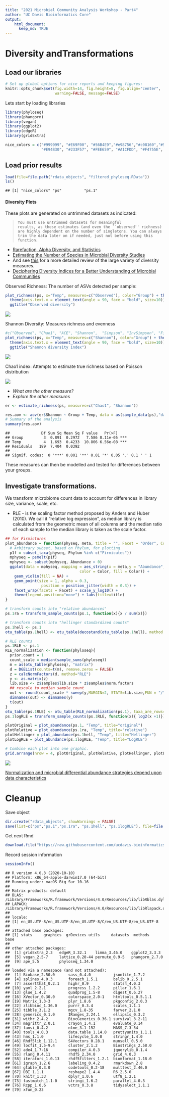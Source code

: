 ```yaml
---
title: "2021 Microbial Community Analysis Workshop - Part4"
author: "UC Davis Bioinformatics Core"
output:
    html_document:
      keep_md: TRUE
---
```


# Diversity andTransformations

## Load our libraries


```r
# Set up global options for nice reports and keeping figures:
knitr::opts_chunk$set(fig.width=14, fig.height=8, fig.align="center",
                      warning=FALSE, message=FALSE)
```

Lets start by loading libraries


```r
library(phyloseq)
library(phangorn)
library(vegan)
library(ggplot2)
library(edgeR)
library(gridExtra)

nice_colors = c("#999999", "#E69F00", "#56B4E9","#e98756","#c08160","#5800e6", "#CDDC49", "#C475D3", 
                "#E94B30", "#233F57", "#FEE659", "#A1CFDD", "#F4755E", "#D6F6F7","#EB6D58", "#6898BF")
```

## Load prior results


```r
load(file=file.path("rdata_objects", "filtered_phyloseq.RData"))
ls()
```

```
## [1] "nice_colors" "ps"          "ps.1"
```

#### Diversity Plots
These plots are generated on untrimmed datasets as indicated:

>     You must use untrimmed datasets for meaningful
>     results, as these estimates (and even the ``observed'' richness)
>     are highly dependent on the number of singletons. You can always
>     trim the data later on if needed, just not before using this
>     function.

* [Rarefaction, Alpha Diversity, and Statistics](https://www.ncbi.nlm.nih.gov/pmc/articles/PMC6819366/)
* [Estimating the Number of Species in Microbial Diversity Studies](https://www.annualreviews.org/doi/abs/10.1146/annurev-statistics-022513-115654)
* And see [this](http://evolution.unibas.ch/walser/bacteria_community_analysis/2015-02-10_MBM_tutorial_combined.pdf) for a more detailed review of the large variety of diversity measures.
* [Deciphering Diversity Indices for a Better Understanding of Microbial Communities](http://www.jmb.or.kr/submission/Journal/027/JMB027-12-02_FDOC_2.pdf)

Observed Richness: The number of ASVs detected per sample:


```r
plot_richness(ps, x="Temp", measures=c("Observed"), color="Group") + theme_bw() +
  theme(axis.text.x = element_text(angle = 90, face = "bold", size=10)) + 
  ggtitle("Observed diversity")
```

<img src="mca_part4_files/figure-html/pluginObserved-1.png" style="display: block; margin: auto;" />

Shannon Diversity: Measures richness and evenness


```r
#c("Observed", "Chao1", "ACE", "Shannon",  "Simpson", "InvSimpson", "Fisher")
plot_richness(ps, x="Temp", measures=c("Shannon"), color="Group") + theme_bw() +
  theme(axis.text.x = element_text(angle = 90, face = "bold", size=10)) + 
  ggtitle("Shannon diversity index")
```

<img src="mca_part4_files/figure-html/pluginShannon-1.png" style="display: block; margin: auto;" />

Chao1 index: Attempts to estimate true richness based on Poisson distribution

<img src="mca_part4_files/figure-html/pluginChao1-1.png" style="display: block; margin: auto;" />

* *What are the other measure?*
* *Explore the other measures*



```r
er <- estimate_richness(ps, measures=c("Chao1", "Shannon"))

res.aov <- aov(er$Shannon ~ Group + Temp, data = as(sample_data(ps),"data.frame"))
# Summary of the analysis
summary(res.aov)
```

```
##              Df Sum Sq Mean Sq F value   Pr(>F)    
## Group         3  0.891  0.2972   7.586 8.11e-05 ***
## Temp          4  1.693  0.4233  10.806 6.56e-08 ***
## Residuals   189  7.404  0.0392                     
## ---
## Signif. codes:  0 '***' 0.001 '**' 0.01 '*' 0.05 '.' 0.1 ' ' 1
```

These measures can then be modelled and tested for differences between your groups.

## Investigate transformations. 

We transform microbiome count data to account for differences in library size, variance, scale, etc.

* RLE -  is the scaling factor method proposed by Anders and Huber (2010). We call it “relative log expression”, as median library is calculated from the geometric mean of all columns and the median ratio of each sample to the median library is taken as the scale factor.


```r
## for Firmictures
plot_abundance = function(physeq, meta, title = "", Facet = "Order", Color = "Order"){
  # Arbitrary subset, based on Phylum, for plotting
  p1f = subset_taxa(physeq, Phylum %in% c("Firmicutes"))
  mphyseq = psmelt(p1f)
  mphyseq <- subset(mphyseq, Abundance > 0)
  ggplot(data = mphyseq, mapping = aes_string(x = meta,y = "Abundance",
                                 color = Color, fill = Color)) +
    geom_violin(fill = NA) +
    geom_point(size = 1, alpha = 0.3,
                position = position_jitter(width = 0.3)) +
    facet_wrap(facets = Facet) + scale_y_log10() +
    theme(legend.position="none") + labs(title=title)
}

# transform counts into "relative abundances"
ps.1ra = transform_sample_counts(ps.1, function(x){x / sum(x)})

# transform counts into "hellinger standardized counts"
ps.1hell <- ps.1
otu_table(ps.1hell) <- otu_table(decostand(otu_table(ps.1hell), method = "hellinger"), taxa_are_rows=FALSE)

# RLE counts
ps.1RLE <- ps.1
RLE_normalization <- function(phyloseq){
  prior.count = 1
  count_scale = median(sample_sums(phyloseq))
  m = as(otu_table(phyloseq), "matrix")
  d = DGEList(counts=t(m), remove.zeros = FALSE)
  z = calcNormFactors(d, method="RLE")
  y <- as.matrix(z)
  lib.size <- z$samples$lib.size * z$samples$norm.factors
  ## rescale to median sample count
  out <- round(count_scale * sweep(y,MARGIN=2, STATS=lib.size,FUN = "/"))
  dimnames(out) <- dimnames(y)
  t(out)
}
otu_table(ps.1RLE) <- otu_table(RLE_normalization(ps.1), taxa_are_rows=FALSE)
ps.1logRLE = transform_sample_counts(ps.1RLE, function(x){ log2(x +1)})

plotOriginal = plot_abundance(ps.1, "Temp", title="original")
plotRelative = plot_abundance(ps.1ra, "Temp", title="relative")
plotHellinger = plot_abundance(ps.1hell, "Temp", title="Hellinger")
plotLogRLE = plot_abundance(ps.1logRLE, "Temp", title="LogRLE")

# Combine each plot into one graphic.
grid.arrange(nrow = 4, plotOriginal, plotRelative, plotHellinger, plotLogRLE)
```

<img src="mca_part4_files/figure-html/unnamed-chunk-1-1.png" style="display: block; margin: auto;" />

[Normalization and microbial differential abundance strategies depend upon data characteristics](https://microbiomejournal.biomedcentral.com/articles/10.1186/s40168-017-0237-y)

# Cleanup

Save object


```r
dir.create("rdata_objects", showWarnings = FALSE)
save(list=c("ps","ps.1","ps.1ra", "ps.1hell", "ps.1logRLE"), file=file.path("rdata_objects", "transformed_objects.RData"))
```

Get next Rmd


```r
download.file("https://raw.githubusercontent.com/ucdavis-bioinformatics-training/2021-May-Microbial-Community-Analysis/master/data_analysis/mca_part5.Rmd", "mca_part5.Rmd")
```

Record session information


```r
sessionInfo()
```

```
## R version 4.0.3 (2020-10-10)
## Platform: x86_64-apple-darwin17.0 (64-bit)
## Running under: macOS Big Sur 10.16
## 
## Matrix products: default
## BLAS:   /Library/Frameworks/R.framework/Versions/4.0/Resources/lib/libRblas.dylib
## LAPACK: /Library/Frameworks/R.framework/Versions/4.0/Resources/lib/libRlapack.dylib
## 
## locale:
## [1] en_US.UTF-8/en_US.UTF-8/en_US.UTF-8/C/en_US.UTF-8/en_US.UTF-8
## 
## attached base packages:
## [1] stats     graphics  grDevices utils     datasets  methods   base     
## 
## other attached packages:
##  [1] gridExtra_2.3   edgeR_3.32.1    limma_3.46.0    ggplot2_3.3.3  
##  [5] vegan_2.5-7     lattice_0.20-44 permute_0.9-5   phangorn_2.7.0 
##  [9] ape_5.5         phyloseq_1.34.0
## 
## loaded via a namespace (and not attached):
##  [1] Biobase_2.50.0      sass_0.4.0          jsonlite_1.7.2     
##  [4] splines_4.0.3       foreach_1.5.1       bslib_0.2.5.1      
##  [7] assertthat_0.2.1    highr_0.9           stats4_4.0.3       
## [10] yaml_2.2.1          progress_1.2.2      pillar_1.6.1       
## [13] glue_1.4.2          quadprog_1.5-8      digest_0.6.27      
## [16] XVector_0.30.0      colorspace_2.0-1    htmltools_0.5.1.1  
## [19] Matrix_1.3-3        plyr_1.8.6          pkgconfig_2.0.3    
## [22] zlibbioc_1.36.0     purrr_0.3.4         scales_1.1.1       
## [25] tibble_3.1.2        mgcv_1.8-35         farver_2.1.0       
## [28] generics_0.1.0      IRanges_2.24.1      ellipsis_0.3.2     
## [31] withr_2.4.2         BiocGenerics_0.36.1 survival_3.2-11    
## [34] magrittr_2.0.1      crayon_1.4.1        evaluate_0.14      
## [37] fansi_0.4.2         nlme_3.1-152        MASS_7.3-54        
## [40] tools_4.0.3         data.table_1.14.0   prettyunits_1.1.1  
## [43] hms_1.1.0           lifecycle_1.0.0     stringr_1.4.0      
## [46] Rhdf5lib_1.12.1     S4Vectors_0.28.1    munsell_0.5.0      
## [49] locfit_1.5-9.4      cluster_2.1.2       Biostrings_2.58.0  
## [52] ade4_1.7-16         compiler_4.0.3      jquerylib_0.1.4    
## [55] rlang_0.4.11        rhdf5_2.34.0        grid_4.0.3         
## [58] iterators_1.0.13    rhdf5filters_1.2.1  biomformat_1.18.0  
## [61] igraph_1.2.6        labeling_0.4.2      rmarkdown_2.8      
## [64] gtable_0.3.0        codetools_0.2-18    multtest_2.46.0    
## [67] DBI_1.1.1           reshape2_1.4.4      R6_2.5.0           
## [70] knitr_1.33          dplyr_1.0.6         utf8_1.2.1         
## [73] fastmatch_1.1-0     stringi_1.6.2       parallel_4.0.3     
## [76] Rcpp_1.0.6          vctrs_0.3.8         tidyselect_1.1.1   
## [79] xfun_0.23
```
